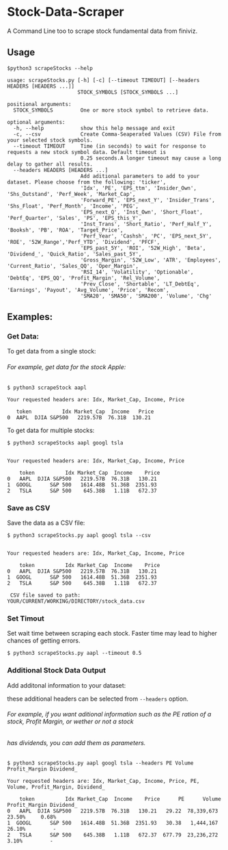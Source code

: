 # Stock-Data-Scraper

A Command Line too to scrape stock fundamental data from finiviz.

## Usage

```console
$python3 scrapeStocks --help

usage: scrapeStocks.py [-h] [-c] [--timeout TIMEOUT] [--headers HEADERS [HEADERS ...]]
                       STOCK_SYMBOLS [STOCK_SYMBOLS ...]

positional arguments:
  STOCK_SYMBOLS         One or more stock symbol to retrieve data.

optional arguments:
  -h, --help            show this help message and exit
  -c, --csv             Create Comma-Seaperated Values (CSV) File from your selected stock symbols.
  --timeout TIMEOUT     Time (in seconds) to wait for response to requests a new stock symbol data. Default timeout is
                        0.25 seconds.A longer timeout may cause a long delay to gather all results.
  --headers HEADERS [HEADERS ...]
                        Add aditional parameters to add to your dataset. Please choose from the following: 'ticker',
                        'Idx', 'PE', 'EPS_ttm', 'Insider_Own', 'Shs_Outstand', 'Perf_Week', 'Market_Cap',
                        'Forward_PE', 'EPS_next_Y', 'Insider_Trans', 'Shs_Float', 'Perf_Month', 'Income', 'PEG',
                        'EPS_next_Q', 'Inst_Own', 'Short_Float', 'Perf_Quarter', 'Sales', 'PS', 'EPS_this_Y',
                        'Inst_Trans', 'Short_Ratio', 'Perf_Half_Y', 'Booksh', 'PB', 'ROA', 'Target_Price',
                        'Perf_Year', 'Cashsh', 'PC', 'EPS_next_5Y', 'ROE', '52W_Range','Perf_YTD', 'Dividend', 'PFCF',
                        'EPS_past_5Y', 'ROI', '52W_High', 'Beta', 'Dividend_', 'Quick_Ratio', 'Sales_past_5Y',
                        'Gross_Margin', '52W_Low', 'ATR', 'Employees', 'Current_Ratio', 'Sales_QQ', 'Oper_Margin',
                        'RSI_14', 'Volatility', 'Optionable', 'DebtEq', 'EPS_QQ', 'Profit_Margin', 'Rel_Volume',
                        'Prev_Close', 'Shortable', 'LT_DebtEq', 'Earnings', 'Payout', 'Avg_Volume', 'Price', 'Recom',
                        'SMA20', 'SMA50', 'SMA200', 'Volume', 'Chg'

```

## Examples:

### Get Data:

To get data from a single stock:

###### For example, get data for the stock Apple:

```console
$ python3 scrapeStock aapl

Your requested headers are: Idx, Market_Cap, Income, Price

   token          Idx Market_Cap  Income   Price
0  AAPL  DJIA S&P500   2219.57B  76.31B  130.21

```

To get data for multiple stocks:

```console
$ python3 scrapeStocks aapl googl tsla


Your requested headers are: Idx, Market_Cap, Income, Price

    token          Idx Market_Cap  Income    Price
0   AAPL  DJIA S&P500   2219.57B  76.31B   130.21
1  GOOGL      S&P 500   1614.48B  51.36B  2351.93
2   TSLA      S&P 500    645.38B   1.11B   672.37

```

### Save as CSV

Save the data as a CSV file:

```console
$ python3 scrapeStocks.py aapl googl tsla --csv


Your requested headers are: Idx, Market_Cap, Income, Price

    token          Idx Market_Cap  Income    Price
0   AAPL  DJIA S&P500   2219.57B  76.31B   130.21
1  GOOGL      S&P 500   1614.48B  51.36B  2351.93
2   TSLA      S&P 500    645.38B   1.11B   672.37

 CSV file saved to path:  YOUR/CURRENT/WORKING/DIRECTORY/stock_data.csv
```

### Set Timout

Set wait time between scraping each stock.
Faster time may lead to higher chances of getting errors.

```console
$ python3 scrapeStocks.py aapl --timeout 0.5
```

### Additional Stock Data Output

Add additonal information to your dataset:

these additional headers can be selected from `--headers` option.

###### For example, if you want aditional information such as the PE ration of a stock, Profit Margin, or wether or not a stock
###### has dividends, you can add them as parameters. 

```console
$ python3 scrapeStocks.py aapl googl tsla --headers PE Volume Profit_Margin Dividend_

Your requested headers are: Idx, Market_Cap, Income, Price, PE, Volume, Profit_Margin, Dividend_

    token          Idx Market_Cap  Income    Price      PE      Volume Profit_Margin Dividend_
0   AAPL  DJIA S&P500   2219.57B  76.31B   130.21   29.22  78,339,673        23.50%     0.68%
1  GOOGL      S&P 500   1614.48B  51.36B  2351.93   30.38   1,444,167        26.10%         -
2   TSLA      S&P 500    645.38B   1.11B   672.37  677.79  23,236,272         3.10%         -
```
